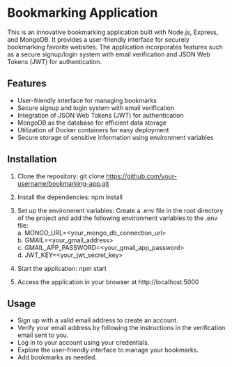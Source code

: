 # Bookmarking Application

This is an innovative bookmarking application built with Node.js, Express, and MongoDB. It provides a user-friendly interface for securely bookmarking favorite websites. The application incorporates features such as a secure signup/login system with email verification and JSON Web Tokens (JWT) for authentication.

## Features

- User-friendly interface for managing bookmarks
- Secure signup and login system with email verification
- Integration of JSON Web Tokens (JWT) for authentication
- MongoDB as the database for efficient data storage
- Utilization of Docker containers for easy deployment
- Secure storage of sensitive information using environment variables

## Installation

1. Clone the repository:
   git clone https://github.com/your-username/bookmarking-app.git

2. Install the dependencies:
   npm install
   
3. Set up the environment variables:
   Create a .env file in the root directory of the project and add the following environment variables to the .env file:<br>
   a. MONGO_URL=<your_mongo_db_connection_url><br>
   b. GMAIL=<your_gmail_address><br>
   c. GMAIL_APP_PASSWORD=<your_gmail_app_password><br>
   d. JWT_KEY=<your_jwt_secret_key><br>

4. Start the application:
   npm start

5. Access the application in your browser at http://localhost:5000


## Usage
- Sign up with a valid email address to create an account.
- Verify your email address by following the instructions in the verification email sent to you.
- Log in to your account using your credentials.
- Explore the user-friendly interface to manage your bookmarks.
- Add bookmarks as needed.
